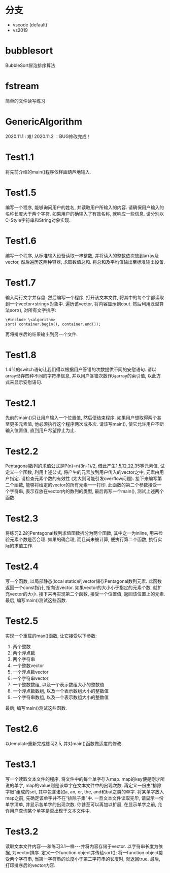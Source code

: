 
# 分支

+ vscode (default)  
+ vs2019  

# bubblesort  

BubbleSort冒泡排序算法

# fstream  

简单的文件读写练习

# GenericAlgorithm  

2020.11.1 : 难!
2020.11.2 ：BUG修改完成！

# Test1.1  

将先前介绍的main()程序依样画葫芦地输入.

# Test1.5  

编写一个程序, 能够询问用户的姓名, 并读取用户所输入的内容. 请确保用户输入的名称长度大于两个字符. 如果用户的确输入了有效名称, 就响应一些信息. 请分别以C-Style字符串和String对象实现.

# Test1.6  

编写一个程序, 从标准输入设备读取一串整数, 并将读入的整数依次放到array及vector, 然后遍历这两种容器, 求取数值总和. 将总和及平均值输出至标准输出设备.

# Test1.7  

输入两行文字并存盘. 然后编写一个程序, 打开该文本文件, 将其中的每个字都读取到一个vector\<string>对象中. 遍历该vector, 将内容显示到cout. 然后利用泛型算法sort(), 对所有文字排序:

    \#include \<algorithm>  
    sort( container.begin(), container.end());  

再将排序后的结果输出到另一个文件.

# Test1.8  

1.4节的switch语句让我们得以根据用户答错的次数提供不同的安慰语句. 请以array储存四种不同的字符串信息, 并以用户答错次数作为array的索引值, 以此方式来显示安慰语句.  

# Test2.1  

先前的main()只让用户输入一个位置值, 然后便结束程序. 如果用户想取得两个甚至更多元素值, 他必须执行这个程序两次或多次. 请该写main(), 使它允许用户不断输入位置值, 直到用户希望停止为止.  

# Test2.2  

Pentagonal数列的求值公式是P(n)=n(3n-1)/2, 借此产生1,5,12,22,35等元素值, 试定义一个函数, 利用上述公式, 将产生的元素放到用户传入的vector之中, 元素由用户指定. 请检查元素个数的有效性 (太大则可能引发overflow问题). 接下来编写第二个函数, 能够将给定的vector的所有元素一一打印. 此函数的第二个参数接受一个字符串, 表示存放在vector内的数列的类型, 最后再写一个main(), 测试上述两个函数.  

# Test2.3  

将练习2.2的Pentagonal数列求值函数拆分为两个函数, 其中之一为inline, 用来检验元素个数是否合理. 如果的确合理, 而且尚未被计算, 便执行第二个函数, 执行实际的求值工作.  

# Test2.4  

写一个函数, 以局部静态(local static)的vector储存Pentagonal数列元素. 此函数返回一个const指针, 指向该vector. 如果vector的大小小于指定的元素个数, 就扩充vector的大小. 接下来再实现第二个函数, 接受一个位置值, 返回该位置上的元素. 最后, 编写main()测试这些函数.  

# Test2.5  

实现一个重载的max()函数, 让它接受以下参数:  

1. 两个整数
2. 两个浮点数
3. 两个字符串
4. 一个整数vector
5. 一个浮点数vector
6. 一个字符串vector
7. 一个整数数组, 以及一个表示数组大小的整数值
8. 一个浮点数数组, 以及一个表示数组大小的整数值
9. 一个字符串数组, 以及一个表示数组大小的整数值

最后, 编写main()测试这些函数.  

# Test2.6

以template重新完成练习2.5, 并对main()函数做适度的修改.  

# Test3.1  

写一个读取文本文件的程序, 将文件中的每个单字存入map. map的key便是刚才所说的单字, map的value则是该单字在文本文件中的出现次数. 再定义一份由“排除字眼”组成的set, 其中包含诸如a, an, or, the, and和but之类的单字. 将某单字放入map之前, 先确定该单字并不在“排除子集”中. 一旦文本文件读取完毕, 请显示一份单字清单, 并显示各单字的出现次数. 你甚至可以再加以扩展, 在显示单字之前, 允许用户查询某个单字是否出现于文本文件中.  

# Test3.2  

读取文本文件内容---和练习3.1一样---并将内容存储于vector. 以字符串长度为依据, 对vector排序. 定义一个function object并传给sort(); 将一function object接受两个字符串, 当第一字符串的长度小于第二字符串的长度时, 就返回true. 最后, 打印排序后的vector内容.  
